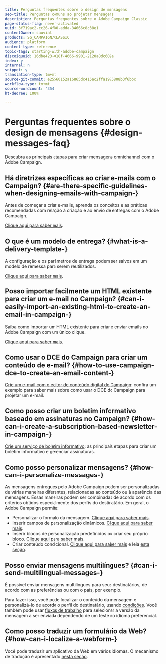 ```yaml
---
title: Perguntas frequentes sobre o design de mensagens
seo-title: Perguntas comuns ao projetar mensagens
description: Perguntas frequentes sobre o Adobe Campaign Classic
page-status-flag: never-activated
uuid: 3f719ac2-cc26-4fb0-adda-84666c8c38e1
contentOwner: sauviat
products: SG_CAMPAIGN/CLASSIC
audience: platform
content-type: reference
topic-tags: starting-with-adobe-campaign
discoiquuid: 16dbe423-018f-4666-9901-2120a8dc609a
index: y
internal: n
snippet: y
translation-type: tm+mt
source-git-commit: e25560152a16865dc415ac2ffa1975808b3f6bbc
workflow-type: tm+mt
source-wordcount: '354'
ht-degree: 100%

---
```



# Perguntas frequentes sobre o design de mensagens {#design-messages-faq}

Descubra as principais etapas para criar mensagens omnichannel com o Adobe Campaign.

## Há diretrizes específicas ao criar e-mails com o Campaign? {#are-there-specific-guidelines-when-designing-emails-with-campaign-}

Antes de começar a criar e-mails, aprenda os conceitos e as práticas recomendadas com relação à criação e ao envio de entregas com o Adobe Campaign.

[Clique aqui para saber mais](https://helpx.adobe.com/br/campaign/kb/delivery-best-practices.html).

## O que é um modelo de entrega? {#what-is-a-delivery-template-}

A configuração e os parâmetros de entrega podem ser salvos em um modelo de remessa para serem reutilizados.

[Clique aqui para saber mais](../../delivery/using/about-templates.md).

## Posso importar facilmente um HTML existente para criar um e-mail no Campaign? {#can-i-easily-import-an-existing-html-to-create-an-email-in-campaign-}

Saiba como importar um HTML existente para criar e enviar emails no Adobe Campaign com um único clique.

[Clique aqui para saber mais](../../delivery/using/defining-the-email-content.md#message-content).

## Como usar o DCE do Campaign para criar um conteúdo de e-mail? {#how-to-use-campaign-dce-to-create-an-email-content-}

[Crie um e-mail com o editor de conteúdo digital do Campaign](../../web/using/use-case--creating-an-email-delivery.md): confira um exemplo para saber mais sobre como usar o DCE do Campaign para projetar um e-mail.

## Como posso criar um boletim informativo baseado em assinaturas no Campaign? {#how-can-i-create-a-subscription-based-newsletter-in-campaign-}

[Crie um serviço de boletim informativo](../../delivery/using/managing-subscriptions.md): as principais etapas para criar um boletim informativo e gerenciar assinaturas.

## Como posso personalizar mensagens? {#how-can-i-personalize-messages-}

As mensagens entregues pelo Adobe Campaign podem ser personalizadas de várias maneiras diferentes, relacionadas ao conteúdo ou à aparência das mensagens. Essas maneiras podem ser combinadas de acordo com os critérios obtidos especialmente dos perfis do destinatário. Em geral, o Adobe Campaign permite:

* Personalizar o formato da mensagem. [Clique aqui para saber mais](../../delivery/using/defining-the-email-content.md#message-content).
* Inserir campos de personalização dinâmicos. [Clique aqui para saber mais](../../delivery/using/personalization-fields.md).
* Inserir blocos de personalização predefinidos ou criar seu próprio bloco. [Clique aqui para saber mais](../../delivery/using/personalization-blocks.md).
* Criar conteúdo condicional. [Clique aqui para saber mais](../../delivery/using/conditional-content.md) e leia [esta seção](../../delivery/using/conditional-content.md).

## Posso enviar mensagens multilíngues? {#can-i-send-multilingual-messages-}

É possível enviar mensagens multilíngues para seus destinatários, de acordo com as preferências ou com o país, por exemplo.

Para fazer isso, você pode localizar o conteúdo da mensagem e personalizá-lo de acordo o perfil do destinatário, usando [condições](../../delivery/using/conditional-content.md). Você também pode usar [fluxos de trabalho](../../workflow/using/split.md) para selecionar a versão da mensagem a ser enviada dependendo de um teste no idioma preferencial.

## Como posso traduzir um formulário da Web? {#how-can-i-localize-a-webform-}

Você pode traduzir um aplicativo da Web em vários idiomas. O mecanismo de tradução é apresentado [nesta seção](../../web/using/translating-a-web-form.md).
